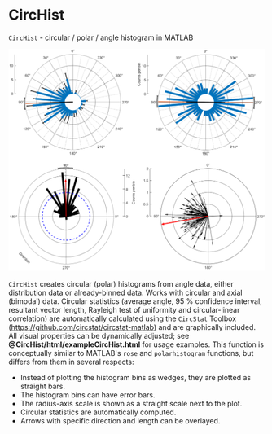 # CircHist
`CircHist` - circular / polar / angle histogram in MATLAB

![](@CircHist/titleImg.png )

`CircHist` creates circular (polar) histograms from angle data, either distribution data or already-binned data. Works with circular and axial (bimodal) data. Circular statistics (average angle, 95 % confidence interval, resultant vector length, Rayleigh test of uniformity and circular-linear correlation) are automatically calculated using the `CircStat` Toolbox (https://github.com/circstat/circstat-matlab) and are graphically included. All visual properties can be dynamically adjusted; see __@CircHist/html/exampleCircHist.html__ for usage examples.
This function is conceptually similar to MATLAB's `rose` and `polarhistogram` functions, but differs from them in several respects:
- Instead of plotting the histogram bins as wedges, they are plotted as straight bars.
- The histogram bins can have error bars.
- The radius-axis scale is shown as a straight scale next to the plot.
- Circular statistics are automatically computed.
- Arrows with specific direction and length can be overlayed.
